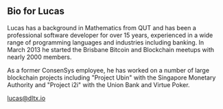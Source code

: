 ## Bio for Lucas

Lucas has a background in Mathematics from QUT and has been a professional software developer for over 15 years, experienced in a wide range of programming languages and industries including banking. In March 2013 he started the Brisbane Bitcoin and Blockchain meetups with nearly 2000 members. 

As a former ConsenSys employee, he has worked on a number of large blockchain projects including "Project Ubin" with the Singapore Monetary Authority and "Project i2i" with the Union Bank and Virtue Poker.

lucas@dltx.io
